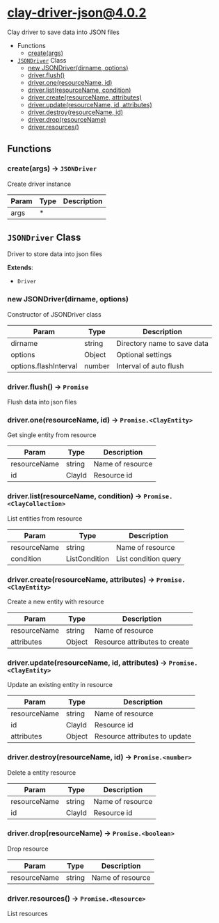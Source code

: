 # clay-driver-json@4.0.2

Clay driver to save data into JSON files

+ Functions
  + [create(args)](#clay-driver-json-function-create)
+ [`JSONDriver`](#clay-driver-json-class) Class
  + [new JSONDriver(dirname, options)](#clay-driver-json-class-j-s-o-n-driver-constructor)
  + [driver.flush()](#clay-driver-json-class-j-s-o-n-driver-flush)
  + [driver.one(resourceName, id)](#clay-driver-json-class-j-s-o-n-driver-one)
  + [driver.list(resourceName, condition)](#clay-driver-json-class-j-s-o-n-driver-list)
  + [driver.create(resourceName, attributes)](#clay-driver-json-class-j-s-o-n-driver-create)
  + [driver.update(resourceName, id, attributes)](#clay-driver-json-class-j-s-o-n-driver-update)
  + [driver.destroy(resourceName, id)](#clay-driver-json-class-j-s-o-n-driver-destroy)
  + [driver.drop(resourceName)](#clay-driver-json-class-j-s-o-n-driver-drop)
  + [driver.resources()](#clay-driver-json-class-j-s-o-n-driver-resources)

## Functions

<a class='md-heading-link' name="clay-driver-json-function-create" ></a>

### create(args) -> `JSONDriver`

Create driver instance

| Param | Type | Description |
| ----- | --- | -------- |
| args | * |  |



<a class='md-heading-link' name="clay-driver-json-class"></a>

## `JSONDriver` Class

Driver to store data into json files

**Extends**:

+ `Driver`



<a class='md-heading-link' name="clay-driver-json-class-j-s-o-n-driver-constructor" ></a>

### new JSONDriver(dirname, options)

Constructor of JSONDriver class

| Param | Type | Description |
| ----- | --- | -------- |
| dirname | string | Directory name to save data |
| options | Object | Optional settings |
| options.flashInterval | number | Interval of auto flush |


<a class='md-heading-link' name="clay-driver-json-class-j-s-o-n-driver-flush" ></a>

### driver.flush() -> `Promise`

Flush data into json files

<a class='md-heading-link' name="clay-driver-json-class-j-s-o-n-driver-one" ></a>

### driver.one(resourceName, id) -> `Promise.<ClayEntity>`

Get single entity from resource

| Param | Type | Description |
| ----- | --- | -------- |
| resourceName | string | Name of resource |
| id | ClayId | Resource id |


<a class='md-heading-link' name="clay-driver-json-class-j-s-o-n-driver-list" ></a>

### driver.list(resourceName, condition) -> `Promise.<ClayCollection>`

List entities from resource

| Param | Type | Description |
| ----- | --- | -------- |
| resourceName | string | Name of resource |
| condition | ListCondition | List condition query |


<a class='md-heading-link' name="clay-driver-json-class-j-s-o-n-driver-create" ></a>

### driver.create(resourceName, attributes) -> `Promise.<ClayEntity>`

Create a new entity with resource

| Param | Type | Description |
| ----- | --- | -------- |
| resourceName | string | Name of resource |
| attributes | Object | Resource attributes to create |


<a class='md-heading-link' name="clay-driver-json-class-j-s-o-n-driver-update" ></a>

### driver.update(resourceName, id, attributes) -> `Promise.<ClayEntity>`

Update an existing entity in resource

| Param | Type | Description |
| ----- | --- | -------- |
| resourceName | string | Name of resource |
| id | ClayId | Resource id |
| attributes | Object | Resource attributes to update |


<a class='md-heading-link' name="clay-driver-json-class-j-s-o-n-driver-destroy" ></a>

### driver.destroy(resourceName, id) -> `Promise.<number>`

Delete a entity resource

| Param | Type | Description |
| ----- | --- | -------- |
| resourceName | string | Name of resource |
| id | ClayId | Resource id |


<a class='md-heading-link' name="clay-driver-json-class-j-s-o-n-driver-drop" ></a>

### driver.drop(resourceName) -> `Promise.<boolean>`

Drop resource

| Param | Type | Description |
| ----- | --- | -------- |
| resourceName | string | Name of resource |


<a class='md-heading-link' name="clay-driver-json-class-j-s-o-n-driver-resources" ></a>

### driver.resources() -> `Promise.<Resource>`

List resources



